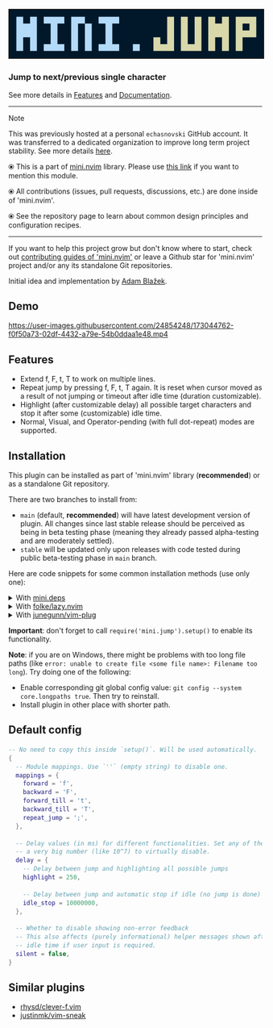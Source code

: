 <p align="center"> <img src="https://github.com/nvim-mini/assets/blob/main/logo-2/logo-jump_readme.png?raw=true" alt="mini.jump"  style="max-width:100%;border:solid 2px"/> </p>

### Jump to next/previous single character

See more details in [Features](#features) and [Documentation](doc/mini-jump.txt).

---

> [!NOTE]
> This was previously hosted at a personal `echasnovski` GitHub account. It was transferred to a dedicated organization to improve long term project stability. See more details [here](https://github.com/nvim-mini/mini.nvim/discussions/1970).

⦿ This is a part of [mini.nvim](https://github.com/nvim-mini/mini.nvim) library. Please use [this link](https://github.com/nvim-mini/mini.nvim/blob/main/readmes/mini-jump.md) if you want to mention this module.

⦿ All contributions (issues, pull requests, discussions, etc.) are done inside of 'mini.nvim'.

⦿ See the repository page to learn about common design principles and configuration recipes.

---

If you want to help this project grow but don't know where to start, check out [contributing guides of 'mini.nvim'](https://github.com/nvim-mini/mini.nvim/blob/main/CONTRIBUTING.md) or leave a Github star for 'mini.nvim' project and/or any its standalone Git repositories.

Initial idea and implementation by [Adam Blažek](https://github.com/xigoi).

## Demo

<!-- Demo source: https://github.com/nvim-mini/assets/blob/main/demo/demo-jump.mp4 -->
https://user-images.githubusercontent.com/24854248/173044762-f0f50a73-02df-4432-a79e-54b0ddaa1e48.mp4

## Features

- Extend f, F, t, T to work on multiple lines.
- Repeat jump by pressing f, F, t, T again. It is reset when cursor moved as a result of not jumping or timeout after idle time (duration customizable).
- Highlight (after customizable delay) all possible target characters and stop it after some (customizable) idle time.
- Normal, Visual, and Operator-pending (with full dot-repeat) modes are supported.

## Installation

This plugin can be installed as part of 'mini.nvim' library (**recommended**) or as a standalone Git repository.

There are two branches to install from:

- `main` (default, **recommended**) will have latest development version of plugin. All changes since last stable release should be perceived as being in beta testing phase (meaning they already passed alpha-testing and are moderately settled).
- `stable` will be updated only upon releases with code tested during public beta-testing phase in `main` branch.

Here are code snippets for some common installation methods (use only one):

<details>
<summary>With <a href="https://github.com/nvim-mini/mini.nvim/blob/main/readmes/mini-deps.md">mini.deps</a></summary>

- 'mini.nvim' library:

    | Branch | Code snippet                                  |
    |--------|-----------------------------------------------|
    | Main   | *Follow recommended ‘mini.deps’ installation* |
    | Stable | *Follow recommended ‘mini.deps’ installation* |

- Standalone plugin:

    | Branch | Code snippet                                                   |
    |--------|----------------------------------------------------------------|
    | Main   | `add(‘nvim-mini/mini.jump’)`                                   |
    | Stable | `add({ source = ‘nvim-mini/mini.jump’, checkout = ‘stable’ })` |

</details>

<details>
<summary>With <a href="https://github.com/folke/lazy.nvim">folke/lazy.nvim</a></summary>

- 'mini.nvim' library:

    | Branch | Code snippet                                  |
    |--------|-----------------------------------------------|
    | Main   | `{ 'nvim-mini/mini.nvim', version = false },` |
    | Stable | `{ 'nvim-mini/mini.nvim', version = '*' },`   |

- Standalone plugin:

    | Branch | Code snippet                                  |
    |--------|-----------------------------------------------|
    | Main   | `{ 'nvim-mini/mini.jump', version = false },` |
    | Stable | `{ 'nvim-mini/mini.jump', version = '*' },`   |

</details>

<details>
<summary>With <a href="https://github.com/junegunn/vim-plug">junegunn/vim-plug</a></summary>

- 'mini.nvim' library:

    | Branch | Code snippet                                         |
    |--------|------------------------------------------------------|
    | Main   | `Plug 'nvim-mini/mini.nvim'`                         |
    | Stable | `Plug 'nvim-mini/mini.nvim', { 'branch': 'stable' }` |

- Standalone plugin:

    | Branch | Code snippet                                         |
    |--------|------------------------------------------------------|
    | Main   | `Plug 'nvim-mini/mini.jump'`                         |
    | Stable | `Plug 'nvim-mini/mini.jump', { 'branch': 'stable' }` |

</details>

**Important**: don't forget to call `require('mini.jump').setup()` to enable its functionality.

**Note**: if you are on Windows, there might be problems with too long file paths (like `error: unable to create file <some file name>: Filename too long`). Try doing one of the following:

- Enable corresponding git global config value: `git config --system core.longpaths true`. Then try to reinstall.
- Install plugin in other place with shorter path.

## Default config

```lua
-- No need to copy this inside `setup()`. Will be used automatically.
{
  -- Module mappings. Use `''` (empty string) to disable one.
  mappings = {
    forward = 'f',
    backward = 'F',
    forward_till = 't',
    backward_till = 'T',
    repeat_jump = ';',
  },

  -- Delay values (in ms) for different functionalities. Set any of them to
  -- a very big number (like 10^7) to virtually disable.
  delay = {
    -- Delay between jump and highlighting all possible jumps
    highlight = 250,

    -- Delay between jump and automatic stop if idle (no jump is done)
    idle_stop = 10000000,
  },

  -- Whether to disable showing non-error feedback
  -- This also affects (purely informational) helper messages shown after
  -- idle time if user input is required.
  silent = false,
}
```

## Similar plugins

- [rhysd/clever-f.vim](https://github.com/rhysd/clever-f.vim)
- [justinmk/vim-sneak](https://github.com/justinmk/vim-sneak)
